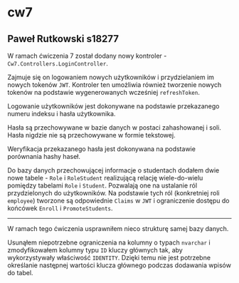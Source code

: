 # cw7
## Paweł Rutkowski s18277

W ramach ćwiczenia 7 został dodany nowy kontroler - `Cw7.Controllers.LoginController`.

Zajmuje się on logowaniem nowych użytkowników i przydzielaniem im nowych tokenów `JWT`.
Kontroler ten umożliwia również tworzenie nowych tokenów na podstawie wygenerowanych wcześniej `refreshToken`.

Logowanie użytkowników jest dokonywane na podstawie przekazanego numeru indeksu i hasła użytkownika.

Hasła są przechowywane w bazie danych w postaci zahashowanej i soli.
Hasła nigdzie nie są przechowywane w formie tekstowej.

Weryfikacja przekazanego hasła jest dokonywana na podstawie porównania hashy haseł.

Do bazy danych przechowującej informacje o studentach dodałem dwie nowe tabele - `Role` i `RoleStudent`
realizującą relację wiele-do-wielu pomiędzy tabelami `Role` i `Student`.
Pozwalają one na ustalanie ról przydzielonych do użytkowników.
Na podstawie tych ról (konkretniej roli `employee`) tworzone są odpowiednie `Claims` w `JWT` i ograniczenie dostępu
do końcówek `Enroll` i `PromoteStudents`.

---

W ramach tego ćwiczenia usprawniłem nieco strukturę samej bazy danych.

Usunąłem niepotrzebne ograniczenia na kolumny o typach `nvarchar` i zmodyfikowałem kolumny typu `ID` kluczy głównych
tak, aby wykorzystywały właściwość `IDENTITY`.
Dzięki temu nie jest potrzebne określanie następnej wartości klucza głównego podczas dodawania wpisów do tabel.